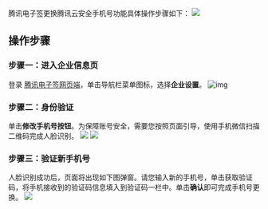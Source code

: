 腾讯电子签更换腾讯云安全手机号功能具体操作步骤如下：
![](https://qcloudimg.tencent-cloud.cn/raw/196b32e04f803a29dcdf80f4e7b869f1.png)

## 操作步骤
### 步骤一：进入企业信息页
登录 [腾讯电子签网页端](https://qian.tencent.com/console/login?redirect_url=https%3A%2F%2Fqian.tencent.com%2Fconsole%2F)，单击导航栏菜单图标，选择**企业设置**。
![img](https://qcloudimg.tencent-cloud.cn/raw/2252917e87f947ab6f4bb9ac6fb9275e.png)

### 步骤二：身份验证
单击**修改手机号按钮**。为保障账号安全，需要您按照页面引导，使用手机微信扫描二维码完成人脸识别。
![](https://qcloudimg.tencent-cloud.cn/raw/36f29a88907ff0268deeef688929da60.png)
![](https://qcloudimg.tencent-cloud.cn/raw/3b9f13b31bcdf13cf7ff77b763a5f80a.png)

### 步骤三：验证新手机号
人脸识别成功后，页面将出现如下图弹窗。请您输入新的手机号，单击获取验证码，将手机接收到的验证码信息填入到验证码一栏中。单击**确认**即可完成手机号更换。
![](https://qcloudimg.tencent-cloud.cn/raw/af9e4d6b51ac3450034baa6ef72ee8ed.png)
